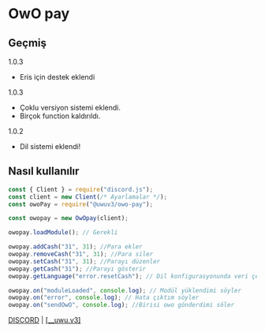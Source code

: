 # OwO pay

## Geçmiş
1.0.3
- Eris için destek eklendi

1.0.3
- Çoklu versiyon sistemi eklendi.
- Birçok function kaldırıldı.

1.0.2
- Dil sistemi eklendi!


## Nasıl kullanılır

```js
const { Client } = require("discord.js");
const client = new Client(/* Ayarlamalar */);
const owoPay = require("@uwuv3/owo-pay");

const owopay = new OwOpay(client);

owopay.loadModule(); // Gerekli

owopay.addCash("31", 31); //Para ekler
owopay.removeCash("31", 31); //Para siler
owopay.setCash("31", 31); //Parayı düzenler
owopay.getCash("31"); //Parayı gösterir
owopay.getLanguage("error.resetCash"); // Dil konfigurasyonunda veri çeker

owopay.on("moduleLoaded", console.log); // Modül yüklendimi söyler
owopay.on("error", console.log); // Hata çıktım söyler
owopay.on("sendOwO", console.log); //Birisi owo gönderdimi söler


```

[DISCORD](https://discord.gg/WZssb4FkU4) | [\[\_\_uwu.v3\]](https://discord.com/users/1112945015132536943)
